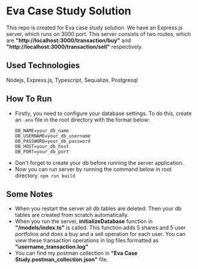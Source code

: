 # Eva Case Study Solution
This repo is created for Eva case study solution. We have an Express.js server, which runs on 3000 port. This server consists of two routes, which are **"http://localhost:3000/transaction/buy"** and **"http://localhost:3000/transaction/sell"** respectively.
## Used Technologies
Nodejs, Express.js, Typescript, Sequalize, Postgresql
## How To Run
* Firstly, you need to configure your database settings. To do this, create an `.env` file in the root directory with the format below:
    ```
    DB_NAME=your_db_name 
    DB_USERNAME=your_db_username
    DB_PASSWORD=your_db_password
    DB_HOST=your_db_host
    DB_PORT=your_db_port
    ```
* Don't forget to create your db before running the server application.
* Now you can run server by running the command below in root directory.
`npm run build` 
## Some Notes
* When you restart the server all db tables are deleted. Then your db tables are created from scratch automatically.
* When you run the server, **initializeDatabase** function in **"/models/index.ts"** is called. This function adds 5 shares and 5 user portfolios and does a buy and a sell operation for each user. You can view these transaction operations in log files formatted as **"username_transaction.log"**
* You can find my postman collection in **"Eva Case Study.postman_collection.json"** file.